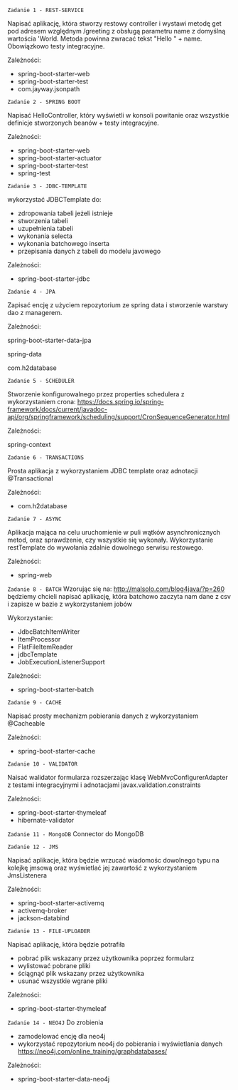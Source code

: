 `Zadanie 1 - REST-SERVICE`

Napisać aplikację, która stworzy restowy controller i wystawi metodę get pod adresem
względnym /greeting z obsługą parametru name z domyślną wartościa 'World. Metoda powinna zwracać
tekst "Hello " + name. Obowiązkowo testy integracyjne.

Zależności:
* spring-boot-starter-web
* spring-boot-starter-test
* com.jayway.jsonpath

`Zadanie 2 - SPRING BOOT`

Napisać HelloController, 
który wyświetli w konsoli powitanie oraz 
wszystkie definicje stworzonych beanów + 
testy integracyjne.

Zależności:

* spring-boot-starter-web
* spring-boot-starter-actuator
* spring-boot-starter-test
* spring-test

`Zadanie 3 - JDBC-TEMPLATE`

wykorzystać JDBCTemplate do:
* zdropowania tabeli jeżeli istnieje
* stworzenia tabeli
* uzupełnienia tabeli 
* wykonania selecta
* wykonania batchowego inserta
* przepisania danych z tabeli do modelu javowego

Zależności:
* spring-boot-starter-jdbc

`Zadanie 4 - JPA`

Zapisać encję z użyciem repozytorium ze spring data i stworzenie warstwy dao z managerem.

Zależności:

spring-boot-starter-data-jpa

spring-data

com.h2database

`Zadanie 5 - SCHEDULER`

Stworzenie konfigurowalnego przez properties schedulera z wykorzystaniem crona:
https://docs.spring.io/spring-framework/docs/current/javadoc-api/org/springframework/scheduling/support/CronSequenceGenerator.html

Zależności:

spring-context

`Zadanie 6 - TRANSACTIONS`

Prosta aplikacja z wykorzystaniem JDBC template oraz adnotacji @Transactional

Zależności:
* com.h2database

`Zadanie 7 - ASYNC`

Aplikacja mająca na celu uruchomienie w puli wątków asynchronicznych metod, 
oraz sprawdzenie, czy wszystkie się wykonały. 
Wykorzystanie restTemplate do wywołania zdalnie dowolnego serwisu restowego.

Zależności:
* spring-web

`Zadanie 8 - BATCH`
Wzorując się na:
http://malsolo.com/blog4java/?p=260
będziemy chcieli napisać aplikację, 
która batchowo zaczyta nam dane z csv i zapisze w bazie
z wykorzystaniem jobów

Wykorzystanie:
* JdbcBatchItemWriter
* ItemProcessor
* FlatFileItemReader
* jdbcTemplate
* JobExecutionListenerSupport

Zależności:
* spring-boot-starter-batch

`Zadanie 9 - CACHE`

Napisać prosty mechanizm pobierania danych z wykorzystaniem @Cacheable

Zależności:
* spring-boot-starter-cache

`Zadanie 10 - VALIDATOR`

Naisać walidator formularza rozszerzając klasę WebMvcConfigurerAdapter z testami integracyjnymi
i adnotacjami javax.validation.constraints

Zależności:
* spring-boot-starter-thymeleaf
* hibernate-validator 

`Zadanie 11 - MongoDB`
Connector do MongoDB

`Zadanie 12 - JMS`

Napisać aplikacje, która będzie wrzucać wiadomośc dowolnego typu na kolejkę jmsową oraz wyświetlać jej zawartość
z wykorzystaniem JmsListenera

Zależności:
* spring-boot-starter-activemq
* activemq-broker
* jackson-databind

`Zadanie 13 - FILE-UPLOADER`

Napisać aplikację, która będzie potrafiła 
* pobrać plik wskazany przez użytkownika poprzez formularz
* wylistować pobrane pliki
* ściągnąć plik wskazany przez użytkownika
* usunać wszystkie wgrane pliki

Zależności:
* spring-boot-starter-thymeleaf

`Zadanie 14 - NEO4J`
Do zrobienia
* zamodelować encję dla neo4j
* wykorzystać repozytorium neo4j do pobierania i wyświetlania danych
https://neo4j.com/online_training/graphdatabases/

Zależności:
* spring-boot-starter-data-neo4j

